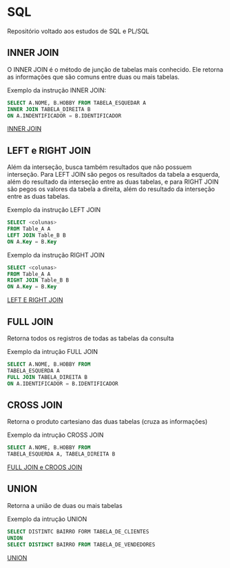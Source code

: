 # SQL

Repositório voltado aos estudos de SQL e PL/SQL

## INNER JOIN
O INNER JOIN é o método de junção de tabelas mais conhecido. Ele retorna as informações que são comuns entre duas ou mais tabelas.

Exemplo da instrução INNER JOIN:

```sql
SELECT A.NOME, B.HOBBY FROM TABELA_ESQUEDAR A 
INNER JOIN TABELA_DIREITA B 
ON A.INDENTIFICADOR = B.IDENTIFICADOR
```

[INNER JOIN](https://github.com/AndersonLeoni/SQL/blob/main/JOINS/Consultas%20INNER%20JOIN.sql)

## LEFT e RIGHT JOIN

Além da interseção, busca também resultados que não possuem interseção. Para LEFT JOIN são pegos os resultados da tabela a esquerda, além do resultado da interseção entre as duas tabelas, e para RIGHT JOIN são pegos os valores da tabela a direita, além do resultado da interseção entre as duas tabelas.

Exemplo da instrução LEFT JOIN
```sql
SELECT <colunas>
FROM Table_A A
LEFT JOIN Table_B B
ON A.Key = B.Key
```

Exemplo da instrução RIGHT JOIN
```sql
SELECT <colunas>
FROM Table_A A
RIGHT JOIN Table_B B
ON A.Key = B.Key
```

[LEFT E RIGHT JOIN](https://github.com/AndersonLeoni/SQL/blob/main/JOINS/Consultas%20LEFT%20e%20RIGHT%20JOIN.sql)

## FULL JOIN
Retorna todos os registros de todas as tabelas da consulta

Exemplo da intrução FULL JOIN
```sql
SELECT A.NOME, B.HOBBY FROM
TABELA_ESQUERDA A
FULL JOIN TABELA_DIREITA B
ON A.IDENTIFICADOR = B.IDENTIFICADOR
```

## CROSS JOIN 
Retorna o produto cartesiano das duas tabelas (cruza as informações)

Exemplo da intrução CROSS JOIN
```sql
SELECT A.NOME, B.HOBBY FROM
TABELA_ESQUERDA A, TABELA_DIREITA B
```
[FULL JOIN e CROOS JOIN](https://github.com/AndersonLeoni/SQL/blob/main/JOINS/Consultas%20FULL%20e%20CROSS%20JOIN.sql)

## UNION

Retorna a união de duas ou mais tabelas

Exemplo da intrução UNION
```sql
SELECT DISTINTC BAIRRO FORM TABELA_DE_CLIENTES
UNION
SELECT DISTINCT BAIRRO FROM TABELA_DE_VENDEDORES
```

[UNION](https://github.com/AndersonLeoni/SQL/blob/main/JOINS/Consultas%20UNION.sql)


